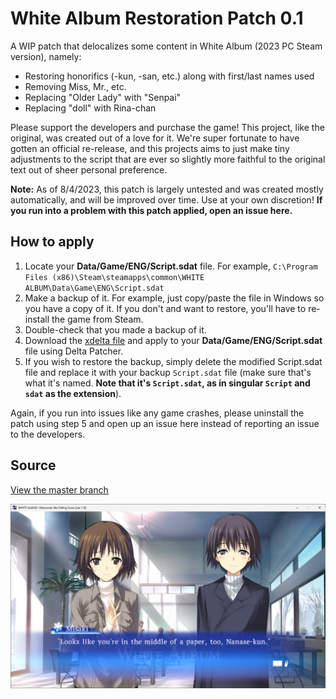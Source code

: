 # White Album Restoration Patch 0.1
A WIP patch that delocalizes some content in White Album (2023 PC Steam version), namely:

- Restoring honorifics (-kun, -san, etc.) along with first/last names used
- Removing Miss, Mr., etc.
- Replacing "Older Lady" with "Senpai"
- Replacing "doll" with Rina-chan

Please support the developers and purchase the game! This project, like the original, was created out of a love for it. We're super fortunate to have gotten an official re-release, and this projects aims to just make tiny adjustments to the script that are ever so slightly more faithful to the original text out of sheer personal preference.

**Note:** As of 8/4/2023, this patch is largely untested and was created mostly automatically, and will be improved over time. Use at your own discretion! **If you run into a problem with this patch applied, open an issue here.**

## How to apply
1) Locate your **Data/Game/ENG/Script.sdat** file. For example, `C:\Program Files (x86)\Steam\steamapps\common\WHITE ALBUM\Data\Game\ENG\Script.sdat`
2) Make a backup of it. For example, just copy/paste the file in Windows so you have a copy of it. If you don't and want to restore, you'll have to re-install the game from Steam.
3) Double-check that you made a backup of it.
4) Download the [xdelta file](wa_honorifics.xdelta) and apply to your **Data/Game/ENG/Script.sdat** file using Delta Patcher.
5) If you wish to restore the backup, simply delete the modified Script.sdat file and replace it with your backup `Script.sdat` file (make sure that's what it's named. **Note that it's `Script.sdat`, as in singular `Script` and `sdat` as the extension**).

Again, if you run into issues like any game crashes, please uninstall the patch using step 5 and open up an issue here instead of reporting an issue to the developers.

## Source
[View the master branch](https://github.com/JuicyStandoffishMan/WhiteAlbumRestorationPatch/tree/master)

![wa](wa.png)
